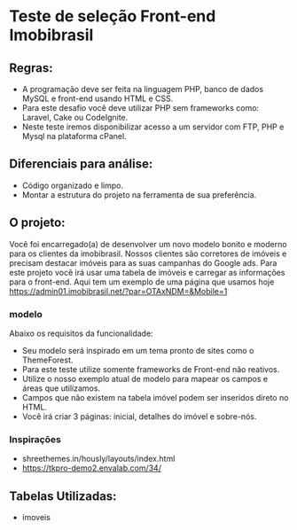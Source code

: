 # Teste de seleção Front-end  Imobibrasil

## Regras:
- A programação deve ser feita na linguagem PHP, banco de dados MySQL e front-end usando HTML e CSS. 
- Para este desafio você deve utilizar PHP sem frameworks como: Laravel, Cake ou CodeIgnite.
- Neste teste iremos disponibilizar acesso a um servidor com FTP, PHP e Mysql na plataforma cPanel.

## Diferenciais para análise:
- Código organizado e limpo.
- Montar a estrutura do projeto na ferramenta de sua preferência.


## O projeto:
Você foi encarregado(a) de desenvolver um novo modelo bonito e moderno para os clientes da imobibrasil. Nossos clientes são corretores de imóveis e precisam destacar imóveis para as suas campanhas do Google ads. Para este projeto você irá usar uma tabela de imóveis e carregar as informações para o front-end.
Aqui tem um exemplo de uma página que usamos hoje https://admin01.imobibrasil.net/?par=OTAxNDM=&Mobile=1


### modelo
Abaixo os requisitos da funcionalidade:

- Seu modelo será inspirado em um tema pronto de sites como o ThemeForest.
- Para este teste utilize somente frameworks de Front-end não reativos.
- Utilize o nosso exemplo atual de modelo para mapear os campos e áreas que utilizamos.
- Campos que não existem na tabela imóvel podem ser inseridos direto no HTML.
- Você irá criar 3 páginas: inicial, detalhes do imóvel e sobre-nós.

### Inspirações
- shreethemes.in/hously/layouts/index.html
- https://tkpro-demo2.envalab.com/34/

## Tabelas Utilizadas:
- imoveis
